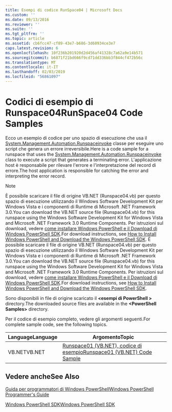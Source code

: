 ```yaml
---
title: Esempi di codice RunSpace04 | Microsoft Docs
ms.custom: ''
ms.date: 09/13/2016
ms.reviewer: ''
ms.suite: ''
ms.tgt_pltfrm: ''
ms.topic: article
ms.assetid: cb6fcc47-cf89-43e7-b686-3d60934ce3e7
caps.latest.revision: 6
ms.openlocfilehash: 10f236b201920d2d456af41328c7a62a9e14b571
ms.sourcegitcommit: b6871f21bd666f9cd71dd336bb3f844cf472b56c
ms.translationtype: MT
ms.contentlocale: it-IT
ms.lasthandoff: 02/03/2019
ms.locfileid: "56861097"
---
```

# <a name="runspace04-code-samples"></a><span data-ttu-id="8cf80-102">Codici di esempio di Runspace04</span><span class="sxs-lookup"><span data-stu-id="8cf80-102">RunSpace04 Code Samples</span></span>

<span data-ttu-id="8cf80-103">Ecco un esempio di codice per uno spazio di esecuzione che usa il [System.Management.Automation.Runspaceinvoke](/dotnet/api/System.Management.Automation.RunspaceInvoke) classe per eseguire uno script che genera un errore irreversibile.</span><span class="sxs-lookup"><span data-stu-id="8cf80-103">Here is a code sample for a runspace that uses the [System.Management.Automation.Runspaceinvoke](/dotnet/api/System.Management.Automation.RunspaceInvoke) class to execute a script that generates a terminating error.</span></span> <span data-ttu-id="8cf80-104">L'applicazione host è responsabile per rilevare l'errore e l'interpretazione del record di errore.</span><span class="sxs-lookup"><span data-stu-id="8cf80-104">The host application is responsible for catching the error and interpreting the error record.</span></span>

> [!NOTE]
> <span data-ttu-id="8cf80-105">È possibile scaricare il file di origine VB.NET (Runspace04.vb) per questo spazio di esecuzione utilizzando il Windows Software Development Kit per Windows Vista e i componenti di Runtime di Microsoft .NET Framework 3.0.</span><span class="sxs-lookup"><span data-stu-id="8cf80-105">You can download the VB.NET source file (Runspace04.vb) for this runspace using the Windows Software Development Kit for Windows Vista and Microsoft .NET Framework 3.0 Runtime Components.</span></span> <span data-ttu-id="8cf80-106">Per istruzioni sul download, vedere [come installare Windows PowerShell e il Download di Windows PowerShell SDK](/powershell/developer/installing-the-windows-powershell-sdk).</span><span class="sxs-lookup"><span data-stu-id="8cf80-106">For download instructions, see [How to Install Windows PowerShell and Download the Windows PowerShell SDK](/powershell/developer/installing-the-windows-powershell-sdk).</span></span>
> <span data-ttu-id="8cf80-107">È possibile scaricare il file di origine VB.NET (Runspace04.vb) per questo spazio di esecuzione utilizzando il Windows Software Development Kit per Windows Vista e i componenti di Runtime di Microsoft .NET Framework 3.0.</span><span class="sxs-lookup"><span data-stu-id="8cf80-107">You can download the VB.NET source file (Runspace04.vb) for this runspace using the Windows Software Development Kit for Windows Vista and Microsoft .NET Framework 3.0 Runtime Components.</span></span> <span data-ttu-id="8cf80-108">Per istruzioni sul download, vedere [come installare Windows PowerShell e il Download di Windows PowerShell SDK](/powershell/developer/installing-the-windows-powershell-sdk).</span><span class="sxs-lookup"><span data-stu-id="8cf80-108">For download instructions, see [How to Install Windows PowerShell and Download the Windows PowerShell SDK](/powershell/developer/installing-the-windows-powershell-sdk).</span></span>
>
> <span data-ttu-id="8cf80-109">Sono disponibili in file di origine scaricato il  **\<esempi di PowerShell >** directory.</span><span class="sxs-lookup"><span data-stu-id="8cf80-109">The downloaded source files are available in the **\<PowerShell Samples>** directory.</span></span>

<span data-ttu-id="8cf80-110">Per il codice di esempio completo, vedere gli argomenti seguenti.</span><span class="sxs-lookup"><span data-stu-id="8cf80-110">For complete sample code, see the following topics.</span></span>

|<span data-ttu-id="8cf80-111">Language</span><span class="sxs-lookup"><span data-stu-id="8cf80-111">Language</span></span>|<span data-ttu-id="8cf80-112">Argomento</span><span class="sxs-lookup"><span data-stu-id="8cf80-112">Topic</span></span>|
|--------------|-----------|
|<span data-ttu-id="8cf80-113">VB.NET</span><span class="sxs-lookup"><span data-stu-id="8cf80-113">VB.NET</span></span>|[<span data-ttu-id="8cf80-114">Runspace01 (VB.NET), codice di esempio</span><span class="sxs-lookup"><span data-stu-id="8cf80-114">Runspace01 (VB.NET) Code Sample</span></span>](./runspace01-vb-net-code-sample.md)|

## <a name="see-also"></a><span data-ttu-id="8cf80-115">Vedere anche</span><span class="sxs-lookup"><span data-stu-id="8cf80-115">See Also</span></span>

[<span data-ttu-id="8cf80-116">Guida per programmatori di Windows PowerShell</span><span class="sxs-lookup"><span data-stu-id="8cf80-116">Windows PowerShell Programmer's Guide</span></span>](./windows-powershell-programmer-s-guide.md)

[<span data-ttu-id="8cf80-117">Windows PowerShell SDK</span><span class="sxs-lookup"><span data-stu-id="8cf80-117">Windows PowerShell SDK</span></span>](../windows-powershell-reference.md)